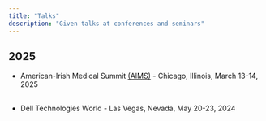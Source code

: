```yaml
---
title: "Talks"
description: "Given talks at conferences and seminars"
---
```


## 2025 
- American-Irish Medical Summit [(AIMS)](https://aimssummit.com/) - Chicago, Illinois, March 13-14, 2025

##
- Dell Technologies World - Las Vegas, Nevada, May 20-23, 2024

